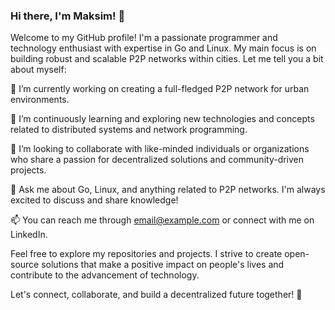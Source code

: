 
### Hi there, I'm Maksim! 👋

Welcome to my GitHub profile! I'm a passionate programmer and technology enthusiast with expertise in Go and Linux. My main focus is on building robust and scalable P2P networks within cities. Let me tell you a bit about myself:

🔭 I’m currently working on creating a full-fledged P2P network for urban environments.

🌱 I’m continuously learning and exploring new technologies and concepts related to distributed systems and network programming.

👯 I’m looking to collaborate with like-minded individuals or organizations who share a passion for decentralized solutions and community-driven projects.

💬 Ask me about Go, Linux, and anything related to P2P networks. I'm always excited to discuss and share knowledge!

📫 You can reach me through email@example.com or connect with me on LinkedIn.

Feel free to explore my repositories and projects. I strive to create open-source solutions that make a positive impact on people's lives and contribute to the advancement of technology.

Let's connect, collaborate, and build a decentralized future together! 🚀

<!---
Silverhaed/Silverhaed is a ✨ special ✨ repository because its `README.md` (this file) appears on your GitHub profile.
You can click the Preview link to take a look at your changes.
--->
